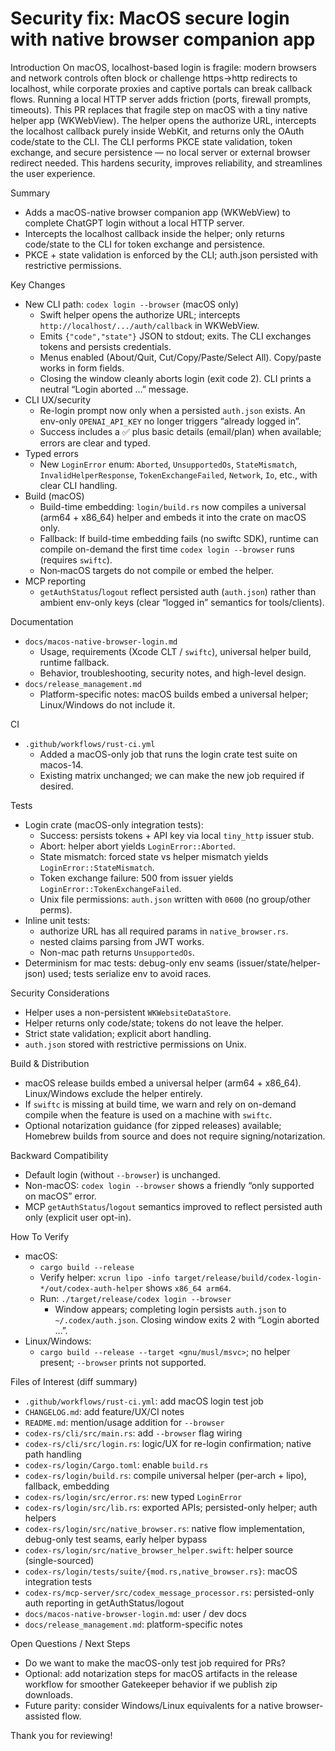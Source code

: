 # Security fix: MacOS secure login with native browser companion app

Introduction
On macOS, localhost-based login is fragile: modern browsers and network controls often block or challenge https→http redirects to localhost, while corporate proxies and captive portals can break callback flows. Running a local HTTP server adds friction (ports, firewall prompts, timeouts). This PR replaces that fragile step on macOS with a tiny native helper app (WKWebView). The helper opens the authorize URL, intercepts the localhost callback purely inside WebKit, and returns only the OAuth code/state to the CLI. The CLI performs PKCE state validation, token exchange, and secure persistence — no local server or external browser redirect needed. This hardens security, improves reliability, and streamlines the user experience.

Summary
- Adds a macOS-native browser companion app (WKWebView) to complete ChatGPT login without a local HTTP server.
- Intercepts the localhost callback inside the helper; only returns code/state to the CLI for token exchange and persistence.
- PKCE + state validation is enforced by the CLI; auth.json persisted with restrictive permissions.

Key Changes
- New CLI path: `codex login --browser` (macOS only)
  - Swift helper opens the authorize URL; intercepts `http://localhost/.../auth/callback` in WKWebView.
  - Emits `{"code","state"}` JSON to stdout; exits. The CLI exchanges tokens and persists credentials.
  - Menus enabled (About/Quit, Cut/Copy/Paste/Select All). Copy/paste works in form fields.
  - Closing the window cleanly aborts login (exit code 2). CLI prints a neutral “Login aborted …” message.
- CLI UX/security
  - Re-login prompt now only when a persisted `auth.json` exists. An env-only `OPENAI_API_KEY` no longer triggers “already logged in”.
  - Success includes a ✅ plus basic details (email/plan) when available; errors are clear and typed.
- Typed errors
  - New `LoginError` enum: `Aborted`, `UnsupportedOs`, `StateMismatch`, `InvalidHelperResponse`, `TokenExchangeFailed`, `Network`, `Io`, etc., with clear CLI handling.
- Build (macOS)
  - Build-time embedding: `login/build.rs` now compiles a universal (arm64 + x86_64) helper and embeds it into the crate on macOS only.
  - Fallback: If build-time embedding fails (no swiftc SDK), runtime can compile on-demand the first time `codex login --browser` runs (requires `swiftc`).
  - Non‑macOS targets do not compile or embed the helper.
- MCP reporting
  - `getAuthStatus`/`logout` reflect persisted auth (`auth.json`) rather than ambient env-only keys (clear “logged in” semantics for tools/clients).

Documentation
- `docs/macos-native-browser-login.md`
  - Usage, requirements (Xcode CLT / `swiftc`), universal helper build, runtime fallback.
  - Behavior, troubleshooting, security notes, and high-level design.
- `docs/release_management.md`
  - Platform-specific notes: macOS builds embed a universal helper; Linux/Windows do not include it.

CI
- `.github/workflows/rust-ci.yml`
  - Added a macOS-only job that runs the login crate test suite on macos-14.
  - Existing matrix unchanged; we can make the new job required if desired.

Tests
- Login crate (macOS-only integration tests):
  - Success: persists tokens + API key via local `tiny_http` issuer stub.
  - Abort: helper abort yields `LoginError::Aborted`.
  - State mismatch: forced state vs helper mismatch yields `LoginError::StateMismatch`.
  - Token exchange failure: 500 from issuer yields `LoginError::TokenExchangeFailed`.
  - Unix file permissions: `auth.json` written with `0600` (no group/other perms).
- Inline unit tests:
  - authorize URL has all required params in `native_browser.rs`.
  - nested claims parsing from JWT works.
  - Non-mac path returns `UnsupportedOs`.
- Determinism for mac tests: debug-only env seams (issuer/state/helper-json) used; tests serialize env to avoid races.

Security Considerations
- Helper uses a non-persistent `WKWebsiteDataStore`.
- Helper returns only code/state; tokens do not leave the helper.
- Strict state validation; explicit abort handling.
- `auth.json` stored with restrictive permissions on Unix.

Build & Distribution
- macOS release builds embed a universal helper (arm64 + x86_64). Linux/Windows exclude the helper entirely.
- If `swiftc` is missing at build time, we warn and rely on on-demand compile when the feature is used on a machine with `swiftc`.
- Optional notarization guidance (for zipped releases) available; Homebrew builds from source and does not require signing/notarization.

Backward Compatibility
- Default login (without `--browser`) is unchanged.
- Non-macOS: `codex login --browser` shows a friendly “only supported on macOS” error.
- MCP `getAuthStatus`/`logout` semantics improved to reflect persisted auth only (explicit user opt-in).

How To Verify
- macOS:
  - `cargo build --release`
  - Verify helper: `xcrun lipo -info target/release/build/codex-login-*/out/codex-auth-helper` shows `x86_64 arm64`.
  - Run: `./target/release/codex login --browser`
    - Window appears; completing login persists `auth.json` to `~/.codex/auth.json`. Closing window exits 2 with “Login aborted …”.
- Linux/Windows:
  - `cargo build --release --target <gnu/musl/msvc>`; no helper present; `--browser` prints not supported.

Files of Interest (diff summary)
- `.github/workflows/rust-ci.yml`: add macOS login test job
- `CHANGELOG.md`: add feature/UX/CI notes
- `README.md`: mention/usage addition for `--browser`
- `codex-rs/cli/src/main.rs`: add `--browser` flag wiring
- `codex-rs/cli/src/login.rs`: logic/UX for re-login confirmation; native path handling
- `codex-rs/login/Cargo.toml`: enable `build.rs`
- `codex-rs/login/build.rs`: compile universal helper (per-arch + lipo), fallback, embedding
- `codex-rs/login/src/error.rs`: new typed `LoginError`
- `codex-rs/login/src/lib.rs`: exported APIs; persisted-only helper; auth helpers
- `codex-rs/login/src/native_browser.rs`: native flow implementation, debug-only test seams, early helper bypass
- `codex-rs/login/src/native_browser_helper.swift`: helper source (single-sourced)
- `codex-rs/login/tests/suite/{mod.rs,native_browser.rs}`: macOS integration tests
- `codex-rs/mcp-server/src/codex_message_processor.rs`: persisted-only auth reporting in getAuthStatus/logout
- `docs/macos-native-browser-login.md`: user / dev docs
- `docs/release_management.md`: platform-specific notes

Open Questions / Next Steps
- Do we want to make the macOS-only test job required for PRs?
- Optional: add notarization steps for macOS artifacts in the release workflow for smoother Gatekeeper behavior if we publish zip downloads.
- Future parity: consider Windows/Linux equivalents for a native browser-assisted flow.

Thank you for reviewing!

